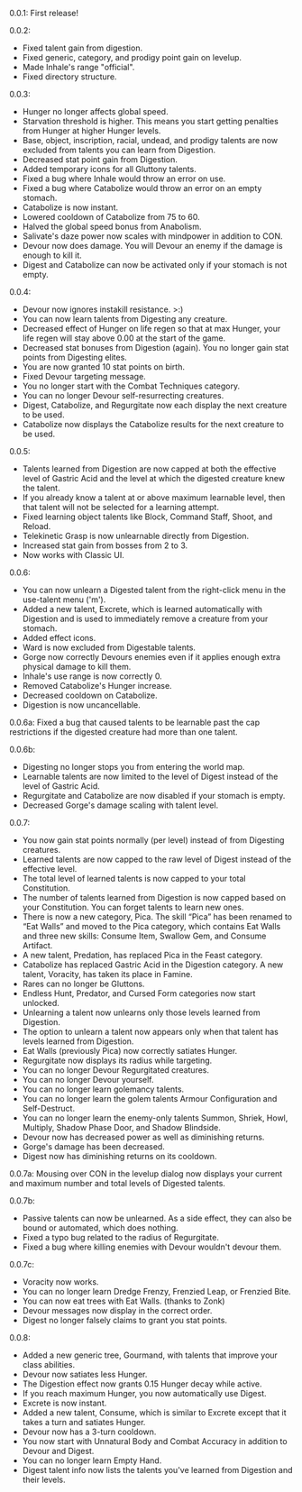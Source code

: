 0.0.1:
First release!

0.0.2:
- Fixed talent gain from digestion.
- Fixed generic, category, and prodigy point gain on levelup.
- Made Inhale's range "official".
- Fixed directory structure.

0.0.3:
- Hunger no longer affects global speed.
- Starvation threshold is higher. This means you start getting penalties from Hunger at higher Hunger levels.
- Base, object, inscription, racial, undead, and prodigy talents are now excluded from talents you can learn from Digestion.
- Decreased stat point gain from Digestion.
- Added temporary icons for all Gluttony talents.
- Fixed a bug where Inhale would throw an error on use.
- Fixed a bug where Catabolize would throw an error on an empty stomach.
- Catabolize is now instant.
- Lowered cooldown of Catabolize from 75 to 60.
- Halved the global speed bonus from Anabolism.
- Salivate's daze power now scales with mindpower in addition to CON.
- Devour now does damage. You will Devour an enemy if the damage is enough to kill it.
- Digest and Catabolize can now be activated only if your stomach is not empty.

0.0.4:
- Devour now ignores instakill resistance. >:)
- You can now learn talents from Digesting any creature.
- Decreased effect of Hunger on life regen so that at max Hunger, your life regen will stay above 0.00 at the start of the game.
- Decreased stat bonuses from Digestion (again). You no longer gain stat points from Digesting elites.
- You are now granted 10 stat points on birth.
- Fixed Devour targeting message.
- You no longer start with the Combat Techniques category.
- You can no longer Devour self-resurrecting creatures.
- Digest, Catabolize, and Regurgitate now each display the next creature to be used.
- Catabolize now displays the Catabolize results for the next creature to be used.

0.0.5:
- Talents learned from Digestion are now capped at both the effective level of Gastric Acid and the level at which the digested creature knew the talent.
- If you already know a talent at or above maximum learnable level, then that talent will not be selected for a learning attempt.
- Fixed learning object talents like Block, Command Staff, Shoot, and Reload.
- Telekinetic Grasp is now unlearnable directly from Digestion.
- Increased stat gain from bosses from 2 to 3.
- Now works with Classic UI.

0.0.6:
- You can now unlearn a Digested talent from the right-click menu in the use-talent menu ('m').
- Added a new talent, Excrete, which is learned automatically with Digestion and is used to immediately remove a creature from your stomach.
- Added effect icons.
- Ward is now excluded from Digestable talents.
- Gorge now correctly Devours enemies even if it applies enough extra physical damage to kill them.
- Inhale's use range is now correctly 0.
- Removed Catabolize's Hunger increase.
- Decreased cooldown on Catabolize.
- Digestion is now uncancellable.

0.0.6a:
Fixed a bug that caused talents to be learnable past the cap restrictions if the digested creature had more than one talent.

0.0.6b:
- Digesting no longer stops you from entering the world map.
- Learnable talents are now limited to the level of Digest instead of the level of Gastric Acid.
- Regurgitate and Catabolize are now disabled if your stomach is empty.
- Decreased Gorge's damage scaling with talent level.

0.0.7:
- You now gain stat points normally (per level) instead of from Digesting creatures.
- Learned talents are now capped to the raw level of Digest instead of the effective level.
- The total level of learned talents is now capped to your total Constitution.
- The number of talents learned from Digestion is now capped based on your Constitution. You can forget talents to learn new ones.
- There is now a new category, Pica. The skill “Pica” has been renamed to “Eat Walls” and moved to the Pica category, which contains Eat Walls and three new skills: Consume Item, Swallow Gem, and Consume Artifact.
- A new talent, Predation, has replaced Pica in the Feast category.
- Catabolize has replaced Gastric Acid in the Digestion category. A new talent, Voracity, has taken its place in Famine.
- Rares can no longer be Gluttons.
- Endless Hunt, Predator, and Cursed Form categories now start unlocked.
- Unlearning a talent now unlearns only those levels learned from Digestion.
- The option to unlearn a talent now appears only when that talent has levels learned from Digestion.
- Eat Walls (previously Pica) now correctly satiates Hunger.
- Regurgitate now displays its radius while targeting.
- You can no longer Devour Regurgitated creatures.
- You can no longer Devour yourself.
- You can no longer learn golemancy talents.
- You can no longer learn the golem talents Armour Configuration and Self-Destruct.
- You can no longer learn the enemy-only talents Summon, Shriek, Howl, Multiply, Shadow Phase Door, and Shadow Blindside.
- Devour now has decreased power as well as diminishing returns.
- Gorge's damage has been decreased.
- Digest now has diminishing returns on its cooldown.

0.0.7a:
Mousing over CON in the levelup dialog now displays your current and maximum number and total levels of Digested talents.

0.0.7b:
- Passive talents can now be unlearned. As a side effect, they can also be bound or automated, which does nothing.
- Fixed a typo bug related to the radius of Regurgitate.
- Fixed a bug where killing enemies with Devour wouldn't devour them.

0.0.7c:
- Voracity now works.
- You can no longer learn Dredge Frenzy, Frenzied Leap, or Frenzied Bite.
- You can now eat trees with Eat Walls. (thanks to Zonk)
- Devour messages now display in the correct order.
- Digest no longer falsely claims to grant you stat points.

0.0.8:
- Added a new generic tree, Gourmand, with talents that improve your class abilities.
- Devour now satiates less Hunger.
- The Digestion effect now grants 0.15 Hunger decay while active.
- If you reach maximum Hunger, you now automatically use Digest.
- Excrete is now instant.
- Added a new talent, Consume, which is similar to Excrete except that it takes a turn and satiates Hunger.
- Devour now has a 3-turn cooldown.
- You now start with Unnatural Body and Combat Accuracy in addition to Devour and Digest.
- You can no longer learn Empty Hand.
- Digest talent info now lists the talents you've learned from Digestion and their levels.
